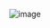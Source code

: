 ![image](https://github.com/Solange2002/bancoSV/assets/153156374/00f04504-5b79-4d7a-be44-662d121a8de6)
